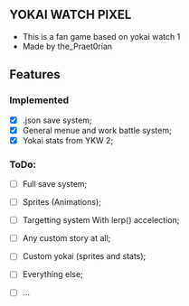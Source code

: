 ## YOKAI WATCH PIXEL

- This is a fan game based on yokai watch 1
- Made by the_Praet0rian

## Features
### Implemented
- [x] .json save system;
- [x] General menue and work battle system;
- [x] Yokai stats from YKW 2;

### ToDo:
- [ ] Full save system;
- [ ] Sprites (Animations);
- [ ] Targetting system With lerp() accelection; 
- [ ] Any custom story at all;
- [ ] Custom yokai (sprites and stats);
- [ ] Everything else;
- [ ] ...



